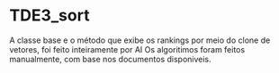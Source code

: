 # TDE3_sort

A classe base e o método que exibe os rankings por meio do clone de vetores, foi feito inteiramente por AI
Os algoritimos foram feitos manualmente, com base nos documentos disponiveis.
